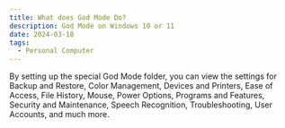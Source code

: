 ```yaml
---
title: What does God Mode Do?
description: God Mode on Windows 10 or 11
date: 2024-03-18
tags:
  - Personal Computer
---
```


By setting up the special God Mode folder, you can view the settings for Backup and Restore, Color Management, Devices and Printers, Ease of Access, File History, Mouse, Power Options, Programs and Features, Security and Maintenance, Speech Recognition, Troubleshooting, User Accounts, and much more.